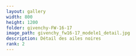 ```yaml
---
layout: gallery
width: 800
height: 1200
folder: givenchy-FW-16-17
image_path: givenchy_fw16-17_modele1_detail.jpg
description: Détail des ailes noires
rank: 2
---
```

